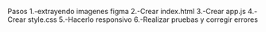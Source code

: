 Pasos
1.-extrayendo imagenes figma
2.-Crear index.html
3.-Crear app.js
4.-Crear style.css
5.-Hacerlo responsivo
6.-Realizar pruebas y corregir errores
